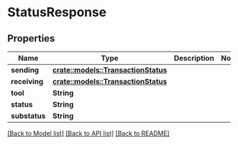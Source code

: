 # StatusResponse

## Properties

Name | Type | Description | Notes
------------ | ------------- | ------------- | -------------
**sending** | [**crate::models::TransactionStatus**](TransactionStatus.md) |  | 
**receiving** | [**crate::models::TransactionStatus**](TransactionStatus.md) |  | 
**tool** | **String** |  | 
**status** | **String** |  | 
**substatus** | **String** |  | 

[[Back to Model list]](../README.md#documentation-for-models) [[Back to API list]](../README.md#documentation-for-api-endpoints) [[Back to README]](../README.md)


